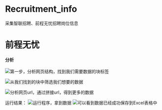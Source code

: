 # Recruitment_info
采集智联招聘、前程无忧招聘岗位信息

# 前程无忧
#### 分析

![第一步，分析网页结构，找到我们需要数据的块标签](http://upload-images.jianshu.io/upload_images/6078268-8f3a62b6abadc3e5.png?imageMogr2/auto-orient/strip%7CimageView2/2/w/1240)

![从我们找到的块中筛选我们想要的数据](http://upload-images.jianshu.io/upload_images/6078268-793ce7c93928844b.png?imageMogr2/auto-orient/strip%7CimageView2/2/w/1240)

![分析网页url，通过拼接url，得到更多的数据](http://upload-images.jianshu.io/upload_images/6078268-ed1be2305bbabd96.png?imageMogr2/auto-orient/strip%7CimageView2/2/w/1240)

运行结果：
![运行程序，拿到数据](http://upload-images.jianshu.io/upload_images/6078268-9bbfb7ada684878b.gif?imageMogr2/auto-orient/strip)
![可以看到数据已经成功保存到Excel表格中](http://upload-images.jianshu.io/upload_images/6078268-c6c01cba989d16c9.png?imageMogr2/auto-orient/strip%7CimageView2/2/w/1240)


